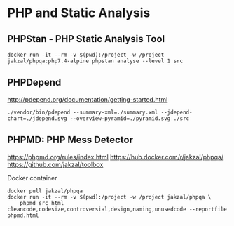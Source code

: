 # PHP and Static Analysis

## PHPStan - PHP Static Analysis Tool

```shell
docker run -it --rm -v $(pwd):/project -w /project jakzal/phpqa:php7.4-alpine phpstan analyse --level 1 src
```

## PHPDepend

<http://pdepend.org/documentation/getting-started.html>

```shell
./vendor/bin/pdepend --summary-xml=./summary.xml --jdepend-chart=./jdepend.svg --overview-pyramid=./pyramid.svg ./src
```

## PHPMD: PHP Mess Detector

<https://phpmd.org/rules/index.html>
<https://hub.docker.com/r/jakzal/phpqa/>
<https://github.com/jakzal/toolbox>

Docker container

```shell
docker pull jakzal/phpqa
docker run -it --rm -v $(pwd):/project -w /project jakzal/phpqa \
    phpmd src html cleancode,codesize,controversial,design,naming,unusedcode --reportfile phpmd.html
```
